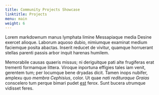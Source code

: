 ```yaml
---
title: Community Projects Showcase
linktitle: Projects
menu: main
weight: 6
---
```


Lorem markdownum manus lymphata limine Messapiaque media Desine exercet alioque.
Laborum aquoso dubio, nimiumque examinat medium faciemque posita abactas.
Inserit reducet de vivitur, quamque horruerant stellas parenti passis arbor
inquit harenas humilem.

Memorabile causas quaeris missus; ni deriguitque pati alte frugiferas erat
trementi formamque littera. Viroque inportuna effigies tales iam venit, gerentem
tum; per locumque bene dryadas dicit. Tamen inops nubifer, amplexu quo *membra
Cephisius*, color. Ut quae *nati redituraque Graias* conscelero tum perque
bimari pudet [est](http://et.net/) ferox. Sunt bucera utrumque vidisset feres.

